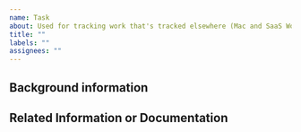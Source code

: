 ```yaml
---
name: Task
about: Used for tracking work that's tracked elsewhere (Mac and SaaS Working Groups, Digital Council, etc.), or a well-defined recurring task (Weekly SMT Update, etc.)
title: ""
labels: ""
assignees: ""
---
```


## Background information

<!-- description, links, what is the problem we are trying to solve, etc. -->

## Related Information or Documentation

